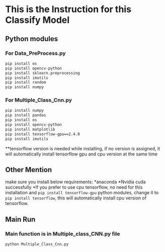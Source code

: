# **This is the Instruction for this Classify Model**

## **Python modules**
### For Data_PreProcess.py
```Bash
pip install os
pip install opencv-python
pip install sklearn.preprocessing
pip install imutils
pip install random
pip install numpy
```
### For Multiple_Class_Cnn.py
```Bash
pip install numpy
pip install pandas
pip install os
pip install opencv-python
pip install matplotlib
pip install tensorflow-gpu==2.4.0
pip install imutils
```
**tensorflow version is needed while installing, if no version is assigned, it will automatically install tensorflow gpu and cpu version at the same time

## **Other Mention**
make sure you install below requirements:
*anaconda
*Nvidia cuda successfully
    *If you prefer to use cpu tensorflow, no need for this installation and `pip install tensorflow-gpu` python modules, change it to `pip install tensorflow`, this will automatically install cpu version of tensorflow.

## **Main Run**
### Main function is in Multiple_class_CNN.py file
```Bash
python Multiple_Class_Cnn.py
```